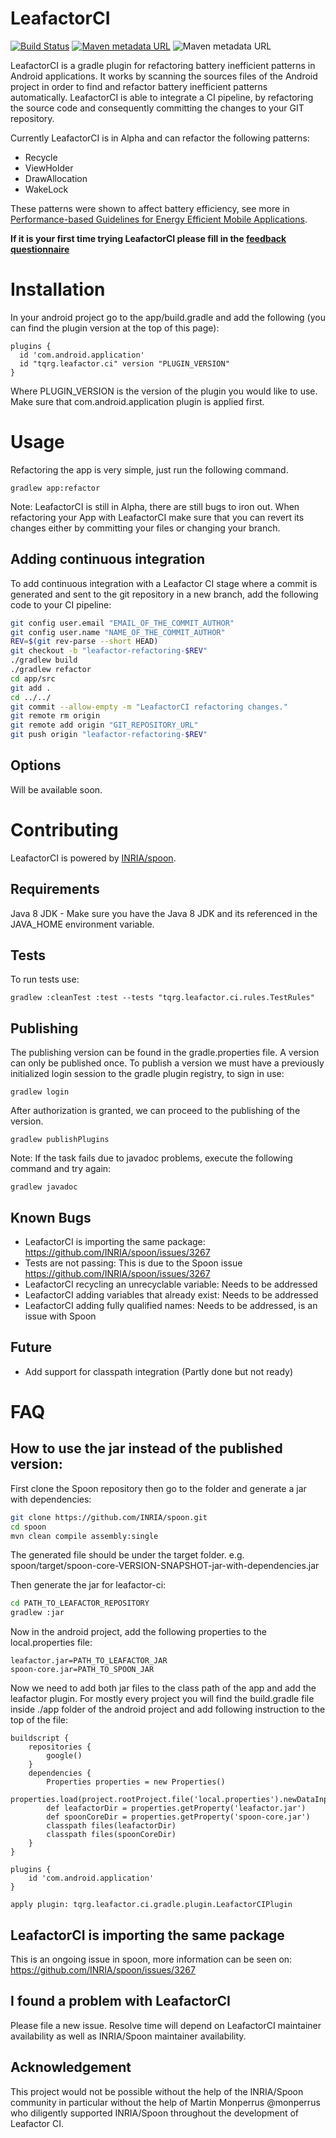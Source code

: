 # LeafactorCI

[![Build Status](https://travis-ci.com/TQRG/leafactor-ci.svg?token=35rpGpzubsgs2UqfNV5N&branch=master)](https://travis-ci.com/TQRG/leafactor-ci)
[![Maven metadata URL](https://img.shields.io/maven-metadata/v?label=Plugin&metadataUrl=https://plugins.gradle.org/m2/tqrg/leafactor/ci/tqrg.leafactor.ci.gradle.plugin/maven-metadata.xml)](https://plugins.gradle.org/plugin/tqrg.leafactor.ci)
![Maven metadata URL](https://img.shields.io/badge/Latest%20Release-Alpha-blue)

LeafactorCI is a gradle plugin for refactoring battery inefficient patterns in Android applications.
It works by scanning the sources files of the Android project in order to find and refactor battery inefficient patterns automatically. 
LeafactorCI is able to integrate a CI pipeline, by refactoring the source code and consequently committing the changes to your GIT repository.

Currently LeafactorCI is in Alpha and can refactor the following patterns:
- Recycle
- ViewHolder 
- DrawAllocation
- WakeLock

These patterns were shown to affect battery efficiency, see more in
[Performance-based Guidelines for Energy Efficient Mobile Applications](https://luiscruz.github.io/papers/cruz2017performance.pdf).

**If it is your first time trying LeafactorCI please fill in the [feedback questionnaire](https://forms.gle/S5dX4eu5jZt1FLtD8)**

# Installation 

In your android project go to the app/build.gradle and add the following (you can find the plugin version at the top of this page):
```
plugins {
  id 'com.android.application'
  id "tqrg.leafactor.ci" version "PLUGIN_VERSION"
}
```

Where PLUGIN_VERSION is the version of the plugin you would like to use.
Make sure that com.android.application plugin is applied first.

# Usage

Refactoring the app is very simple, just run the following command.
```
gradlew app:refactor
```

Note: LeafactorCI is still in Alpha, there are still bugs to iron out.
When refactoring your App with LeafactorCI make sure that you can revert its changes either by committing your files or changing your branch.

## Adding continuous integration

To add continuous integration with a Leafactor CI stage where a commit is generated and sent to the git repository in a new branch, add the following code to your CI pipeline:
```bash
git config user.email "EMAIL_OF_THE_COMMIT_AUTHOR"
git config user.name "NAME_OF_THE_COMMIT_AUTHOR"
REV=$(git rev-parse --short HEAD)
git checkout -b "leafactor-refactoring-$REV"
./gradlew build
./gradlew refactor
cd app/src
git add .
cd ../../
git commit --allow-empty -m "LeafactorCI refactoring changes."
git remote rm origin
git remote add origin "GIT_REPOSITORY_URL"
git push origin "leafactor-refactoring-$REV"
```

## Options

Will be available soon.


# Contributing

LeafactorCI is powered by [INRIA/spoon](https://github.com/INRIA/spoon). 

## Requirements

Java 8 JDK - Make sure you have the Java 8 JDK and its referenced in the JAVA_HOME environment variable.

## Tests

To run tests use:
```
gradlew :cleanTest :test --tests "tqrg.leafactor.ci.rules.TestRules"
```

## Publishing
The publishing version can be found in the gradle.properties file. A version can only be published once.
To publish a version we must have a previously initialized login session to the gradle plugin registry, to sign in use:

```
gradlew login
```

After authorization is granted, we can proceed to the publishing of the version.

```
gradlew publishPlugins
``` 

Note:
If the task fails due to javadoc problems, execute the following command and try again:
```
gradlew javadoc
```

## Known Bugs
- LeafactorCI is importing the same package:
    https://github.com/INRIA/spoon/issues/3267
- Tests are not passing:
    This is due to the Spoon issue https://github.com/INRIA/spoon/issues/3267
- LeafactorCI recycling an unrecyclable variable: Needs to be addressed
- LeafactorCI adding variables that already exist: Needs to be addressed
- LeafactorCI adding fully qualified names: Needs to be addressed, is an issue with Spoon

## Future
- Add support for classpath integration (Partly done but not ready)

# FAQ

## How to use the jar instead of the published version:

First clone the Spoon repository then go to the folder and generate a jar with dependencies:
```bash
git clone https://github.com/INRIA/spoon.git
cd spoon
mvn clean compile assembly:single
```

The generated file should be under the target folder. e.g. spoon/target/spoon-core-VERSION-SNAPSHOT-jar-with-dependencies.jar

Then generate the jar for leafactor-ci:

```bash
cd PATH_TO_LEAFACTOR_REPOSITORY
gradlew :jar
```

Now in the android project, add the following properties to the local.properties file:

```
leafactor.jar=PATH_TO_LEAFACTOR_JAR
spoon-core.jar=PATH_TO_SPOON_JAR
```

Now we need to add both jar files to the class path of the app and add the leafactor plugin.
For mostly every project you will find the build.gradle file inside ./app folder of the android project 
and add following instruction to the top of the file:

```
buildscript {
    repositories {
        google()
    }
    dependencies {
        Properties properties = new Properties()
        properties.load(project.rootProject.file('local.properties').newDataInputStream())
        def leafactorDir = properties.getProperty('leafactor.jar')
        def spoonCoreDir = properties.getProperty('spoon-core.jar')
        classpath files(leafactorDir)
        classpath files(spoonCoreDir)
    }
}

plugins {
    id 'com.android.application'
}

apply plugin: tqrg.leafactor.ci.gradle.plugin.LeafactorCIPlugin
``` 

## LeafactorCI is importing the same package

This is an ongoing issue in spoon, more information can be seen on:
https://github.com/INRIA/spoon/issues/3267

## I found a problem with LeafactorCI

Please file a new issue. Resolve time will depend on LeafactorCI maintainer availability as well as INRIA/Spoon maintainer availability.

## Acknowledgement

This project would not be possible without the help of the INRIA/Spoon community in particular without
the help of Martin Monperrus @monperrus who diligently supported INRIA/Spoon
throughout the development of Leafactor CI.
